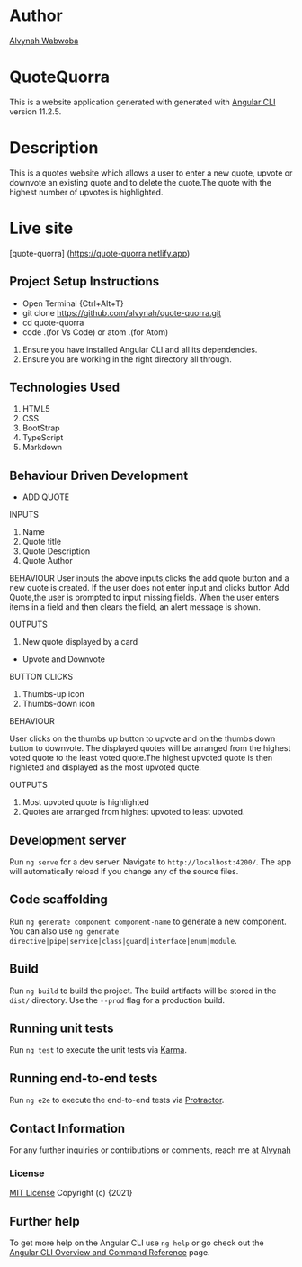 # Author

[Alvynah Wabwoba](https://github.com/alvynah)

# QuoteQuorra

This is a website application generated with generated with [Angular CLI](https://github.com/angular/angular-cli) version 11.2.5.

# Description

This is a quotes website which allows a user to enter a new quote, upvote or downvote an existing quote and to delete the quote.The quote with the highest number of upvotes is highlighted.

# Live site
[quote-quorra] (https://quote-quorra.netlify.app)
## Project Setup Instructions
* Open Terminal {Ctrl+Alt+T}
* git clone https://github.com/alvynah/quote-quorra.git
* cd quote-quorra
* code .(for Vs Code) or atom .(for Atom)

1. Ensure you have installed Angular CLI and all its dependencies.
2. Ensure you are working in the right directory all through.
## Technologies Used
1. HTML5
2. CSS
3. BootStrap
4. TypeScript
5. Markdown
## Behaviour Driven Development
* ADD QUOTE

INPUTS
1. Name
2. Quote title
3. Quote Description
4. Quote Author

BEHAVIOUR
User inputs the above inputs,clicks the add quote button and a new quote is created. If the user does not enter input and clicks button Add Quote,the user is prompted to input missing fields. When the user enters items in a field and then clears the field, an alert message is shown. 

OUTPUTS
1. New quote displayed by a card


* Upvote and Downvote

BUTTON CLICKS
1. Thumbs-up icon
2. Thumbs-down icon

BEHAVIOUR

User clicks on the thumbs up button to upvote and on the thumbs down button to downvote. The displayed quotes will be arranged from the highest voted quote to the least voted quote.The highest upvoted quote is then highleted and displayed as the most upvoted quote.

OUTPUTS

1. Most upvoted quote is highlighted
2. Quotes are arranged from highest upvoted to least upvoted.

## Development server

Run `ng serve` for a dev server. Navigate to `http://localhost:4200/`. The app will automatically reload if you change any of the source files.

## Code scaffolding

Run `ng generate component component-name` to generate a new component. You can also use `ng generate directive|pipe|service|class|guard|interface|enum|module`.

## Build

Run `ng build` to build the project. The build artifacts will be stored in the `dist/` directory. Use the `--prod` flag for a production build.

## Running unit tests

Run `ng test` to execute the unit tests via [Karma](https://karma-runner.github.io).

## Running end-to-end tests

Run `ng e2e` to execute the end-to-end tests via [Protractor](http://www.protractortest.org/).

## Contact Information
For any further inquiries or contributions or comments, reach me at [Alvynah](juvatalvynah@gmail.com)

### License
[MIT License](https://github.com/alvynah/quote-quorra/blob/master/LICENSE) Copyright (c) {2021} 

## Further help

To get more help on the Angular CLI use `ng help` or go check out the [Angular CLI Overview and Command Reference](https://angular.io/cli) page.
